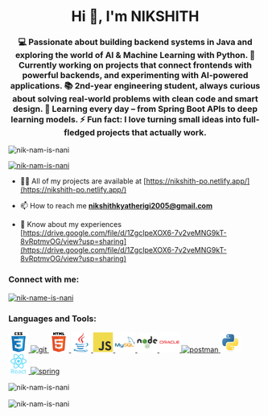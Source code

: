 <h1 align="center">Hi 👋, I'm NIKSHITH</h1>
<h3 align="center">💻 Passionate about building backend systems in Java and exploring the world of AI & Machine Learning with Python. 🚀 Currently working on projects that connect frontends with powerful backends, and experimenting with AI-powered applications. 📚 2nd-year engineering student, always curious about solving real-world problems with clean code and smart design. 🌱 Learning every day – from Spring Boot APIs to deep learning models. ⚡ Fun fact: I love turning small ideas into full-fledged projects that actually work.</h3>

<p align="left"> <img src="https://komarev.com/ghpvc/?username=nik-nam-is-nani&label=Profile%20views&color=0e75b6&style=flat" alt="nik-nam-is-nani" /> </p>

<p align="left"> <a href="https://github.com/ryo-ma/github-profile-trophy"><img src="https://github-profile-trophy.vercel.app/?username=nik-nam-is-nani" alt="nik-nam-is-nani" /></a> </p>

- 👨‍💻 All of my projects are available at [https://nikshith-po.netlify.app/](https://nikshith-po.netlify.app/)

- 📫 How to reach me **nikshithkyatherigi2005@gmail.com**

- 📄 Know about my experiences [https://drive.google.com/file/d/1ZgcIpeXOX6-7v2veMNG9kT-8vRptmvOG/view?usp=sharing](https://drive.google.com/file/d/1ZgcIpeXOX6-7v2veMNG9kT-8vRptmvOG/view?usp=sharing)

<h3 align="left">Connect with me:</h3>
<p align="left">
<a href="https://instagram.com/nik-name-is-nani" target="blank"><img align="center" src="https://raw.githubusercontent.com/rahuldkjain/github-profile-readme-generator/master/src/images/icons/Social/instagram.svg" alt="nik-name-is-nani" height="30" width="40" /></a>
</p>

<h3 align="left">Languages and Tools:</h3>
<p align="left"> <a href="https://www.w3schools.com/css/" target="_blank" rel="noreferrer"> <img src="https://raw.githubusercontent.com/devicons/devicon/master/icons/css3/css3-original-wordmark.svg" alt="css3" width="40" height="40"/> </a> <a href="https://git-scm.com/" target="_blank" rel="noreferrer"> <img src="https://www.vectorlogo.zone/logos/git-scm/git-scm-icon.svg" alt="git" width="40" height="40"/> </a> <a href="https://www.w3.org/html/" target="_blank" rel="noreferrer"> <img src="https://raw.githubusercontent.com/devicons/devicon/master/icons/html5/html5-original-wordmark.svg" alt="html5" width="40" height="40"/> </a> <a href="https://www.java.com" target="_blank" rel="noreferrer"> <img src="https://raw.githubusercontent.com/devicons/devicon/master/icons/java/java-original.svg" alt="java" width="40" height="40"/> </a> <a href="https://developer.mozilla.org/en-US/docs/Web/JavaScript" target="_blank" rel="noreferrer"> <img src="https://raw.githubusercontent.com/devicons/devicon/master/icons/javascript/javascript-original.svg" alt="javascript" width="40" height="40"/> </a> <a href="https://www.mysql.com/" target="_blank" rel="noreferrer"> <img src="https://raw.githubusercontent.com/devicons/devicon/master/icons/mysql/mysql-original-wordmark.svg" alt="mysql" width="40" height="40"/> </a> <a href="https://nodejs.org" target="_blank" rel="noreferrer"> <img src="https://raw.githubusercontent.com/devicons/devicon/master/icons/nodejs/nodejs-original-wordmark.svg" alt="nodejs" width="40" height="40"/> </a> <a href="https://www.oracle.com/" target="_blank" rel="noreferrer"> <img src="https://raw.githubusercontent.com/devicons/devicon/master/icons/oracle/oracle-original.svg" alt="oracle" width="40" height="40"/> </a> <a href="https://postman.com" target="_blank" rel="noreferrer"> <img src="https://www.vectorlogo.zone/logos/getpostman/getpostman-icon.svg" alt="postman" width="40" height="40"/> </a> <a href="https://www.python.org" target="_blank" rel="noreferrer"> <img src="https://raw.githubusercontent.com/devicons/devicon/master/icons/python/python-original.svg" alt="python" width="40" height="40"/> </a> <a href="https://reactjs.org/" target="_blank" rel="noreferrer"> <img src="https://raw.githubusercontent.com/devicons/devicon/master/icons/react/react-original-wordmark.svg" alt="react" width="40" height="40"/> </a> <a href="https://spring.io/" target="_blank" rel="noreferrer"> <img src="https://www.vectorlogo.zone/logos/springio/springio-icon.svg" alt="spring" width="40" height="40"/> </a> </p>

<p><img align="center" src="https://github-readme-stats.vercel.app/api/top-langs?username=nik-nam-is-nani&show_icons=true&locale=en&layout=compact" alt="nik-nam-is-nani" /></p>

<p><img align="center" src="https://github-readme-streak-stats.herokuapp.com/?user=nik-nam-is-nani&" alt="nik-nam-is-nani" /></p>

